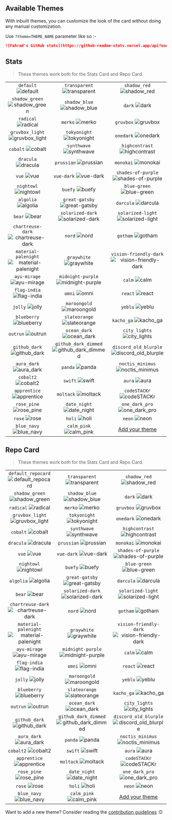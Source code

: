 ## Available Themes

<!-- DO NOT EDIT THIS FILE DIRECTLY -->

With inbuilt themes, you can customize the look of the card without doing any manual customization.

Use `?theme=THEME_NAME` parameter like so :-

```md
![Fahrad's GitHub stats](https://github-readme-stats.vercel.app/api?username=FahradLevonyan&theme=dark&show_icons=true)
```

## Stats

> These themes work both for the Stats Card and Repo Card.

| | | |
| :--: | :--: | :--: |
| `default` ![default][default] | `transparent` ![transparent][transparent] | `shadow_red` ![shadow_red][shadow_red] |
| `shadow_green` ![shadow_green][shadow_green] | `shadow_blue` ![shadow_blue][shadow_blue] | `dark` ![dark][dark] |
| `radical` ![radical][radical] | `merko` ![merko][merko] | `gruvbox` ![gruvbox][gruvbox] |
| `gruvbox_light` ![gruvbox_light][gruvbox_light] | `tokyonight` ![tokyonight][tokyonight] | `onedark` ![onedark][onedark] |
| `cobalt` ![cobalt][cobalt] | `synthwave` ![synthwave][synthwave] | `highcontrast` ![highcontrast][highcontrast] |
| `dracula` ![dracula][dracula] | `prussian` ![prussian][prussian] | `monokai` ![monokai][monokai] |
| `vue` ![vue][vue] | `vue-dark` ![vue-dark][vue-dark] | `shades-of-purple` ![shades-of-purple][shades-of-purple] |
| `nightowl` ![nightowl][nightowl] | `buefy` ![buefy][buefy] | `blue-green` ![blue-green][blue-green] |
| `algolia` ![algolia][algolia] | `great-gatsby` ![great-gatsby][great-gatsby] | `darcula` ![darcula][darcula] |
| `bear` ![bear][bear] | `solarized-dark` ![solarized-dark][solarized-dark] | `solarized-light` ![solarized-light][solarized-light] |
| `chartreuse-dark` ![chartreuse-dark][chartreuse-dark] | `nord` ![nord][nord] | `gotham` ![gotham][gotham] |
| `material-palenight` ![material-palenight][material-palenight] | `graywhite` ![graywhite][graywhite] | `vision-friendly-dark` ![vision-friendly-dark][vision-friendly-dark] |
| `ayu-mirage` ![ayu-mirage][ayu-mirage] | `midnight-purple` ![midnight-purple][midnight-purple] | `calm` ![calm][calm] |
| `flag-india` ![flag-india][flag-india] | `omni` ![omni][omni] | `react` ![react][react] |
| `jolly` ![jolly][jolly] | `maroongold` ![maroongold][maroongold] | `yeblu` ![yeblu][yeblu] |
| `blueberry` ![blueberry][blueberry] | `slateorange` ![slateorange][slateorange] | `kacho_ga` ![kacho_ga][kacho_ga] |
| `outrun` ![outrun][outrun] | `ocean_dark` ![ocean_dark][ocean_dark] | `city_lights` ![city_lights][city_lights] |
| `github_dark` ![github_dark][github_dark] | `github_dark_dimmed` ![github_dark_dimmed][github_dark_dimmed] | `discord_old_blurple` ![discord_old_blurple][discord_old_blurple] |
| `aura_dark` ![aura_dark][aura_dark] | `panda` ![panda][panda] | `noctis_minimus` ![noctis_minimus][noctis_minimus] |
| `cobalt2` ![cobalt2][cobalt2] | `swift` ![swift][swift] | `aura` ![aura][aura] |
| `apprentice` ![apprentice][apprentice] | `moltack` ![moltack][moltack] | `codeSTACKr` ![codeSTACKr][codeSTACKr] |
| `rose_pine` ![rose_pine][rose_pine] | `date_night` ![date_night][date_night] | `one_dark_pro` ![one_dark_pro][one_dark_pro] |
| `rose` ![rose][rose] | `holi` ![holi][holi] | `neon` ![neon][neon] |
| `blue_navy` ![blue_navy][blue_navy] | `calm_pink` ![calm_pink][calm_pink] | [Add your theme][add-theme] |

## Repo Card

> These themes work both for the Stats Card and Repo Card.

| | | |
| :--: | :--: | :--: |
| `default_repocard` ![default_repocard][default_repocard_repo] | `transparent` ![transparent][transparent_repo] | `shadow_red` ![shadow_red][shadow_red_repo] |
| `shadow_green` ![shadow_green][shadow_green_repo] | `shadow_blue` ![shadow_blue][shadow_blue_repo] | `dark` ![dark][dark_repo] |
| `radical` ![radical][radical_repo] | `merko` ![merko][merko_repo] | `gruvbox` ![gruvbox][gruvbox_repo] |
| `gruvbox_light` ![gruvbox_light][gruvbox_light_repo] | `tokyonight` ![tokyonight][tokyonight_repo] | `onedark` ![onedark][onedark_repo] |
| `cobalt` ![cobalt][cobalt_repo] | `synthwave` ![synthwave][synthwave_repo] | `highcontrast` ![highcontrast][highcontrast_repo] |
| `dracula` ![dracula][dracula_repo] | `prussian` ![prussian][prussian_repo] | `monokai` ![monokai][monokai_repo] |
| `vue` ![vue][vue_repo] | `vue-dark` ![vue-dark][vue-dark_repo] | `shades-of-purple` ![shades-of-purple][shades-of-purple_repo] |
| `nightowl` ![nightowl][nightowl_repo] | `buefy` ![buefy][buefy_repo] | `blue-green` ![blue-green][blue-green_repo] |
| `algolia` ![algolia][algolia_repo] | `great-gatsby` ![great-gatsby][great-gatsby_repo] | `darcula` ![darcula][darcula_repo] |
| `bear` ![bear][bear_repo] | `solarized-dark` ![solarized-dark][solarized-dark_repo] | `solarized-light` ![solarized-light][solarized-light_repo] |
| `chartreuse-dark` ![chartreuse-dark][chartreuse-dark_repo] | `nord` ![nord][nord_repo] | `gotham` ![gotham][gotham_repo] |
| `material-palenight` ![material-palenight][material-palenight_repo] | `graywhite` ![graywhite][graywhite_repo] | `vision-friendly-dark` ![vision-friendly-dark][vision-friendly-dark_repo] |
| `ayu-mirage` ![ayu-mirage][ayu-mirage_repo] | `midnight-purple` ![midnight-purple][midnight-purple_repo] | `calm` ![calm][calm_repo] |
| `flag-india` ![flag-india][flag-india_repo] | `omni` ![omni][omni_repo] | `react` ![react][react_repo] |
| `jolly` ![jolly][jolly_repo] | `maroongold` ![maroongold][maroongold_repo] | `yeblu` ![yeblu][yeblu_repo] |
| `blueberry` ![blueberry][blueberry_repo] | `slateorange` ![slateorange][slateorange_repo] | `kacho_ga` ![kacho_ga][kacho_ga_repo] |
| `outrun` ![outrun][outrun_repo] | `ocean_dark` ![ocean_dark][ocean_dark_repo] | `city_lights` ![city_lights][city_lights_repo] |
| `github_dark` ![github_dark][github_dark_repo] | `github_dark_dimmed` ![github_dark_dimmed][github_dark_dimmed_repo] | `discord_old_blurple` ![discord_old_blurple][discord_old_blurple_repo] |
| `aura_dark` ![aura_dark][aura_dark_repo] | `panda` ![panda][panda_repo] | `noctis_minimus` ![noctis_minimus][noctis_minimus_repo] |
| `cobalt2` ![cobalt2][cobalt2_repo] | `swift` ![swift][swift_repo] | `aura` ![aura][aura_repo] |
| `apprentice` ![apprentice][apprentice_repo] | `moltack` ![moltack][moltack_repo] | `codeSTACKr` ![codeSTACKr][codeSTACKr_repo] |
| `rose_pine` ![rose_pine][rose_pine_repo] | `date_night` ![date_night][date_night_repo] | `one_dark_pro` ![one_dark_pro][one_dark_pro_repo] |
| `rose` ![rose][rose_repo] | `holi` ![holi][holi_repo] | `neon` ![neon][neon_repo] |
| `blue_navy` ![blue_navy][blue_navy_repo] | `calm_pink` ![calm_pink][calm_pink_repo] | [Add your theme][add-theme] |


[default]: https://github-readme-stats.vercel.app/api?username=FahradLevonyan&show_icons=true&hide=contribs,prs&cache_seconds=86400&theme=default
[default_repocard]: https://github-readme-stats.vercel.app/api?username=FahradLevonyan&show_icons=true&hide=contribs,prs&cache_seconds=86400&theme=default_repocard
[transparent]: https://github-readme-stats.vercel.app/api?username=FahradLevonyan&show_icons=true&hide=contribs,prs&cache_seconds=86400&theme=transparent
[shadow_red]: https://github-readme-stats.vercel.app/api?username=FahradLevonyan&show_icons=true&hide=contribs,prs&cache_seconds=86400&theme=shadow_red
[shadow_green]: https://github-readme-stats.vercel.app/api?username=FahradLevonyan&show_icons=true&hide=contribs,prs&cache_seconds=86400&theme=shadow_green
[shadow_blue]: https://github-readme-stats.vercel.app/api?username=FahradLevonyan&show_icons=true&hide=contribs,prs&cache_seconds=86400&theme=shadow_blue
[dark]: https://github-readme-stats.vercel.app/api?username=FahradLevonyan&show_icons=true&hide=contribs,prs&cache_seconds=86400&theme=dark
[radical]: https://github-readme-stats.vercel.app/api?username=FahradLevonyan&show_icons=true&hide=contribs,prs&cache_seconds=86400&theme=radical
[merko]: https://github-readme-stats.vercel.app/api?username=FahradLevonyan&show_icons=true&hide=contribs,prs&cache_seconds=86400&theme=merko
[gruvbox]: https://github-readme-stats.vercel.app/api?username=FahradLevonyan&show_icons=true&hide=contribs,prs&cache_seconds=86400&theme=gruvbox
[gruvbox_light]: https://github-readme-stats.vercel.app/api?username=FahradLevonyan&show_icons=true&hide=contribs,prs&cache_seconds=86400&theme=gruvbox_light
[tokyonight]: https://github-readme-stats.vercel.app/api?username=FahradLevonyan&show_icons=true&hide=contribs,prs&cache_seconds=86400&theme=tokyonight
[onedark]: https://github-readme-stats.vercel.app/api?username=FahradLevonyan&show_icons=true&hide=contribs,prs&cache_seconds=86400&theme=onedark
[cobalt]: https://github-readme-stats.vercel.app/api?username=FahradLevonyan&show_icons=true&hide=contribs,prs&cache_seconds=86400&theme=cobalt
[synthwave]: https://github-readme-stats.vercel.app/api?username=FahradLevonyan&show_icons=true&hide=contribs,prs&cache_seconds=86400&theme=synthwave
[highcontrast]: https://github-readme-stats.vercel.app/api?username=FahradLevonyan&show_icons=true&hide=contribs,prs&cache_seconds=86400&theme=highcontrast
[dracula]: https://github-readme-stats.vercel.app/api?username=FahradLevonyan&show_icons=true&hide=contribs,prs&cache_seconds=86400&theme=dracula
[prussian]: https://github-readme-stats.vercel.app/api?username=FahradLevonyan&show_icons=true&hide=contribs,prs&cache_seconds=86400&theme=prussian
[monokai]: https://github-readme-stats.vercel.app/api?username=FahradLevonyan&show_icons=true&hide=contribs,prs&cache_seconds=86400&theme=monokai
[vue]: https://github-readme-stats.vercel.app/api?username=FahradLevonyan&show_icons=true&hide=contribs,prs&cache_seconds=86400&theme=vue
[vue-dark]: https://github-readme-stats.vercel.app/api?username=FahradLevonyan&show_icons=true&hide=contribs,prs&cache_seconds=86400&theme=vue-dark
[shades-of-purple]: https://github-readme-stats.vercel.app/api?username=FahradLevonyan&show_icons=true&hide=contribs,prs&cache_seconds=86400&theme=shades-of-purple
[nightowl]: https://github-readme-stats.vercel.app/api?username=FahradLevonyan&show_icons=true&hide=contribs,prs&cache_seconds=86400&theme=nightowl
[buefy]: https://github-readme-stats.vercel.app/api?username=FahradLevonyan&show_icons=true&hide=contribs,prs&cache_seconds=86400&theme=buefy
[blue-green]: https://github-readme-stats.vercel.app/api?username=FahradLevonyan&show_icons=true&hide=contribs,prs&cache_seconds=86400&theme=blue-green
[algolia]: https://github-readme-stats.vercel.app/api?username=FahradLevonyan&show_icons=true&hide=contribs,prs&cache_seconds=86400&theme=algolia
[great-gatsby]: https://github-readme-stats.vercel.app/api?username=FahradLevonyan&show_icons=true&hide=contribs,prs&cache_seconds=86400&theme=great-gatsby
[darcula]: https://github-readme-stats.vercel.app/api?username=FahradLevonyan&show_icons=true&hide=contribs,prs&cache_seconds=86400&theme=darcula
[bear]: https://github-readme-stats.vercel.app/api?username=FahradLevonyan&show_icons=true&hide=contribs,prs&cache_seconds=86400&theme=bear
[solarized-dark]: https://github-readme-stats.vercel.app/api?username=FahradLevonyan&show_icons=true&hide=contribs,prs&cache_seconds=86400&theme=solarized-dark
[solarized-light]: https://github-readme-stats.vercel.app/api?username=FahradLevonyan&show_icons=true&hide=contribs,prs&cache_seconds=86400&theme=solarized-light
[chartreuse-dark]: https://github-readme-stats.vercel.app/api?username=FahradLevonyan&show_icons=true&hide=contribs,prs&cache_seconds=86400&theme=chartreuse-dark
[nord]: https://github-readme-stats.vercel.app/api?username=FahradLevonyan&show_icons=true&hide=contribs,prs&cache_seconds=86400&theme=nord
[gotham]: https://github-readme-stats.vercel.app/api?username=FahradLevonyan&show_icons=true&hide=contribs,prs&cache_seconds=86400&theme=gotham
[material-palenight]: https://github-readme-stats.vercel.app/api?username=FahradLevonyan&show_icons=true&hide=contribs,prs&cache_seconds=86400&theme=material-palenight
[graywhite]: https://github-readme-stats.vercel.app/api?username=FahradLevonyan&show_icons=true&hide=contribs,prs&cache_seconds=86400&theme=graywhite
[vision-friendly-dark]: https://github-readme-stats.vercel.app/api?username=FahradLevonyan&show_icons=true&hide=contribs,prs&cache_seconds=86400&theme=vision-friendly-dark
[ayu-mirage]: https://github-readme-stats.vercel.app/api?username=FahradLevonyan&show_icons=true&hide=contribs,prs&cache_seconds=86400&theme=ayu-mirage
[midnight-purple]: https://github-readme-stats.vercel.app/api?username=FahradLevonyan&show_icons=true&hide=contribs,prs&cache_seconds=86400&theme=midnight-purple
[calm]: https://github-readme-stats.vercel.app/api?username=FahradLevonyan&show_icons=true&hide=contribs,prs&cache_seconds=86400&theme=calm
[flag-india]: https://github-readme-stats.vercel.app/api?username=FahradLevonyan&show_icons=true&hide=contribs,prs&cache_seconds=86400&theme=flag-india
[omni]: https://github-readme-stats.vercel.app/api?username=FahradLevonyan&show_icons=true&hide=contribs,prs&cache_seconds=86400&theme=omni
[react]: https://github-readme-stats.vercel.app/api?username=FahradLevonyan&show_icons=true&hide=contribs,prs&cache_seconds=86400&theme=react
[jolly]: https://github-readme-stats.vercel.app/api?username=FahradLevonyan&show_icons=true&hide=contribs,prs&cache_seconds=86400&theme=jolly
[maroongold]: https://github-readme-stats.vercel.app/api?username=FahradLevonyan&show_icons=true&hide=contribs,prs&cache_seconds=86400&theme=maroongold
[yeblu]: https://github-readme-stats.vercel.app/api?username=FahradLevonyan&show_icons=true&hide=contribs,prs&cache_seconds=86400&theme=yeblu
[blueberry]: https://github-readme-stats.vercel.app/api?username=FahradLevonyan&show_icons=true&hide=contribs,prs&cache_seconds=86400&theme=blueberry
[slateorange]: https://github-readme-stats.vercel.app/api?username=FahradLevonyan&show_icons=true&hide=contribs,prs&cache_seconds=86400&theme=slateorange
[kacho_ga]: https://github-readme-stats.vercel.app/api?username=FahradLevonyan&show_icons=true&hide=contribs,prs&cache_seconds=86400&theme=kacho_ga
[outrun]: https://github-readme-stats.vercel.app/api?username=FahradLevonyan&show_icons=true&hide=contribs,prs&cache_seconds=86400&theme=outrun
[ocean_dark]: https://github-readme-stats.vercel.app/api?username=FahradLevonyan&show_icons=true&hide=contribs,prs&cache_seconds=86400&theme=ocean_dark
[city_lights]: https://github-readme-stats.vercel.app/api?username=FahradLevonyan&show_icons=true&hide=contribs,prs&cache_seconds=86400&theme=city_lights
[github_dark]: https://github-readme-stats.vercel.app/api?username=FahradLevonyan&show_icons=true&hide=contribs,prs&cache_seconds=86400&theme=github_dark
[github_dark_dimmed]: https://github-readme-stats.vercel.app/api?username=FahradLevonyan&show_icons=true&hide=contribs,prs&cache_seconds=86400&theme=github_dark_dimmed
[discord_old_blurple]: https://github-readme-stats.vercel.app/api?username=FahradLevonyan&show_icons=true&hide=contribs,prs&cache_seconds=86400&theme=discord_old_blurple
[aura_dark]: https://github-readme-stats.vercel.app/api?username=FahradLevonyan&show_icons=true&hide=contribs,prs&cache_seconds=86400&theme=aura_dark
[panda]: https://github-readme-stats.vercel.app/api?username=FahradLevonyan&show_icons=true&hide=contribs,prs&cache_seconds=86400&theme=panda
[noctis_minimus]: https://github-readme-stats.vercel.app/api?username=FahradLevonyan&show_icons=true&hide=contribs,prs&cache_seconds=86400&theme=noctis_minimus
[cobalt2]: https://github-readme-stats.vercel.app/api?username=FahradLevonyan&show_icons=true&hide=contribs,prs&cache_seconds=86400&theme=cobalt2
[swift]: https://github-readme-stats.vercel.app/api?username=FahradLevonyan&show_icons=true&hide=contribs,prs&cache_seconds=86400&theme=swift
[aura]: https://github-readme-stats.vercel.app/api?username=FahradLevonyan&show_icons=true&hide=contribs,prs&cache_seconds=86400&theme=aura
[apprentice]: https://github-readme-stats.vercel.app/api?username=FahradLevonyan&show_icons=true&hide=contribs,prs&cache_seconds=86400&theme=apprentice
[moltack]: https://github-readme-stats.vercel.app/api?username=FahradLevonyan&show_icons=true&hide=contribs,prs&cache_seconds=86400&theme=moltack
[codeSTACKr]: https://github-readme-stats.vercel.app/api?username=FahradLevonyan&show_icons=true&hide=contribs,prs&cache_seconds=86400&theme=codeSTACKr
[rose_pine]: https://github-readme-stats.vercel.app/api?username=FahradLevonyan&show_icons=true&hide=contribs,prs&cache_seconds=86400&theme=rose_pine
[date_night]: https://github-readme-stats.vercel.app/api?username=FahradLevonyan&show_icons=true&hide=contribs,prs&cache_seconds=86400&theme=date_night
[one_dark_pro]: https://github-readme-stats.vercel.app/api?username=FahradLevonyan&show_icons=true&hide=contribs,prs&cache_seconds=86400&theme=one_dark_pro
[rose]: https://github-readme-stats.vercel.app/api?username=FahradLevonyan&show_icons=true&hide=contribs,prs&cache_seconds=86400&theme=rose
[holi]: https://github-readme-stats.vercel.app/api?username=FahradLevonyan&show_icons=true&hide=contribs,prs&cache_seconds=86400&theme=holi
[neon]: https://github-readme-stats.vercel.app/api?username=FahradLevonyan&show_icons=true&hide=contribs,prs&cache_seconds=86400&theme=neon
[blue_navy]: https://github-readme-stats.vercel.app/api?username=FahradLevonyan&show_icons=true&hide=contribs,prs&cache_seconds=86400&theme=blue_navy
[calm_pink]: https://github-readme-stats.vercel.app/api?username=FahradLevonyan&show_icons=true&hide=contribs,prs&cache_seconds=86400&theme=calm_pink


[default_repo]: https://github-readme-stats.vercel.app/api/pin/?username=FahradLevonyan&repo=github-readme-stats&cache_seconds=86400&theme=default
[default_repocard_repo]: https://github-readme-stats.vercel.app/api/pin/?username=FahradLevonyan&repo=github-readme-stats&cache_seconds=86400&theme=default_repocard
[transparent_repo]: https://github-readme-stats.vercel.app/api/pin/?username=FahradLevonyan&repo=github-readme-stats&cache_seconds=86400&theme=transparent
[shadow_red_repo]: https://github-readme-stats.vercel.app/api/pin/?username=FahradLevonyan&repo=github-readme-stats&cache_seconds=86400&theme=shadow_red
[shadow_green_repo]: https://github-readme-stats.vercel.app/api/pin/?username=FahradLevonyan&repo=github-readme-stats&cache_seconds=86400&theme=shadow_green
[shadow_blue_repo]: https://github-readme-stats.vercel.app/api/pin/?username=FahradLevonyan&repo=github-readme-stats&cache_seconds=86400&theme=shadow_blue
[dark_repo]: https://github-readme-stats.vercel.app/api/pin/?username=FahradLevonyan&repo=github-readme-stats&cache_seconds=86400&theme=dark
[radical_repo]: https://github-readme-stats.vercel.app/api/pin/?username=FahradLevonyan&repo=github-readme-stats&cache_seconds=86400&theme=radical
[merko_repo]: https://github-readme-stats.vercel.app/api/pin/?username=FahradLevonyan&repo=github-readme-stats&cache_seconds=86400&theme=merko
[gruvbox_repo]: https://github-readme-stats.vercel.app/api/pin/?username=FahradLevonyan&repo=github-readme-stats&cache_seconds=86400&theme=gruvbox
[gruvbox_light_repo]: https://github-readme-stats.vercel.app/api/pin/?username=FahradLevonyan&repo=github-readme-stats&cache_seconds=86400&theme=gruvbox_light
[tokyonight_repo]: https://github-readme-stats.vercel.app/api/pin/?username=FahradLevonyan&repo=github-readme-stats&cache_seconds=86400&theme=tokyonight
[onedark_repo]: https://github-readme-stats.vercel.app/api/pin/?username=FahradLevonyan&repo=github-readme-stats&cache_seconds=86400&theme=onedark
[cobalt_repo]: https://github-readme-stats.vercel.app/api/pin/?username=FahradLevonyan&repo=github-readme-stats&cache_seconds=86400&theme=cobalt
[synthwave_repo]: https://github-readme-stats.vercel.app/api/pin/?username=FahradLevonyan&repo=github-readme-stats&cache_seconds=86400&theme=synthwave
[highcontrast_repo]: https://github-readme-stats.vercel.app/api/pin/?username=FahradLevonyan&repo=github-readme-stats&cache_seconds=86400&theme=highcontrast
[dracula_repo]: https://github-readme-stats.vercel.app/api/pin/?username=FahradLevonyan&repo=github-readme-stats&cache_seconds=86400&theme=dracula
[prussian_repo]: https://github-readme-stats.vercel.app/api/pin/?username=FahradLevonyan&repo=github-readme-stats&cache_seconds=86400&theme=prussian
[monokai_repo]: https://github-readme-stats.vercel.app/api/pin/?username=FahradLevonyan&repo=github-readme-stats&cache_seconds=86400&theme=monokai
[vue_repo]: https://github-readme-stats.vercel.app/api/pin/?username=FahradLevonyan&repo=github-readme-stats&cache_seconds=86400&theme=vue
[vue-dark_repo]: https://github-readme-stats.vercel.app/api/pin/?username=FahradLevonyan&repo=github-readme-stats&cache_seconds=86400&theme=vue-dark
[shades-of-purple_repo]: https://github-readme-stats.vercel.app/api/pin/?username=FahradLevonyan&repo=github-readme-stats&cache_seconds=86400&theme=shades-of-purple
[nightowl_repo]: https://github-readme-stats.vercel.app/api/pin/?username=FahradLevonyan&repo=github-readme-stats&cache_seconds=86400&theme=nightowl
[buefy_repo]: https://github-readme-stats.vercel.app/api/pin/?username=FahradLevonyan&repo=github-readme-stats&cache_seconds=86400&theme=buefy
[blue-green_repo]: https://github-readme-stats.vercel.app/api/pin/?username=FahradLevonyan&repo=github-readme-stats&cache_seconds=86400&theme=blue-green
[algolia_repo]: https://github-readme-stats.vercel.app/api/pin/?username=FahradLevonyan&repo=github-readme-stats&cache_seconds=86400&theme=algolia
[great-gatsby_repo]: https://github-readme-stats.vercel.app/api/pin/?username=FahradLevonyan&repo=github-readme-stats&cache_seconds=86400&theme=great-gatsby
[darcula_repo]: https://github-readme-stats.vercel.app/api/pin/?username=FahradLevonyan&repo=github-readme-stats&cache_seconds=86400&theme=darcula
[bear_repo]: https://github-readme-stats.vercel.app/api/pin/?username=FahradLevonyan&repo=github-readme-stats&cache_seconds=86400&theme=bear
[solarized-dark_repo]: https://github-readme-stats.vercel.app/api/pin/?username=FahradLevonyan&repo=github-readme-stats&cache_seconds=86400&theme=solarized-dark
[solarized-light_repo]: https://github-readme-stats.vercel.app/api/pin/?username=FahradLevonyan&repo=github-readme-stats&cache_seconds=86400&theme=solarized-light
[chartreuse-dark_repo]: https://github-readme-stats.vercel.app/api/pin/?username=FahradLevonyan&repo=github-readme-stats&cache_seconds=86400&theme=chartreuse-dark
[nord_repo]: https://github-readme-stats.vercel.app/api/pin/?username=FahradLevonyan&repo=github-readme-stats&cache_seconds=86400&theme=nord
[gotham_repo]: https://github-readme-stats.vercel.app/api/pin/?username=FahradLevonyan&repo=github-readme-stats&cache_seconds=86400&theme=gotham
[material-palenight_repo]: https://github-readme-stats.vercel.app/api/pin/?username=FahradLevonyan&repo=github-readme-stats&cache_seconds=86400&theme=material-palenight
[graywhite_repo]: https://github-readme-stats.vercel.app/api/pin/?username=FahradLevonyan&repo=github-readme-stats&cache_seconds=86400&theme=graywhite
[vision-friendly-dark_repo]: https://github-readme-stats.vercel.app/api/pin/?username=FahradLevonyan&repo=github-readme-stats&cache_seconds=86400&theme=vision-friendly-dark
[ayu-mirage_repo]: https://github-readme-stats.vercel.app/api/pin/?username=FahradLevonyan&repo=github-readme-stats&cache_seconds=86400&theme=ayu-mirage
[midnight-purple_repo]: https://github-readme-stats.vercel.app/api/pin/?username=FahradLevonyan&repo=github-readme-stats&cache_seconds=86400&theme=midnight-purple
[calm_repo]: https://github-readme-stats.vercel.app/api/pin/?username=FahradLevonyan&repo=github-readme-stats&cache_seconds=86400&theme=calm
[flag-india_repo]: https://github-readme-stats.vercel.app/api/pin/?username=FahradLevonyan&repo=github-readme-stats&cache_seconds=86400&theme=flag-india
[omni_repo]: https://github-readme-stats.vercel.app/api/pin/?username=FahradLevonyan&repo=github-readme-stats&cache_seconds=86400&theme=omni
[react_repo]: https://github-readme-stats.vercel.app/api/pin/?username=FahradLevonyan&repo=github-readme-stats&cache_seconds=86400&theme=react
[jolly_repo]: https://github-readme-stats.vercel.app/api/pin/?username=FahradLevonyan&repo=github-readme-stats&cache_seconds=86400&theme=jolly
[maroongold_repo]: https://github-readme-stats.vercel.app/api/pin/?username=FahradLevonyan&repo=github-readme-stats&cache_seconds=86400&theme=maroongold
[yeblu_repo]: https://github-readme-stats.vercel.app/api/pin/?username=FahradLevonyan&repo=github-readme-stats&cache_seconds=86400&theme=yeblu
[blueberry_repo]: https://github-readme-stats.vercel.app/api/pin/?username=FahradLevonyan&repo=github-readme-stats&cache_seconds=86400&theme=blueberry
[slateorange_repo]: https://github-readme-stats.vercel.app/api/pin/?username=FahradLevonyan&repo=github-readme-stats&cache_seconds=86400&theme=slateorange
[kacho_ga_repo]: https://github-readme-stats.vercel.app/api/pin/?username=FahradLevonyan&repo=github-readme-stats&cache_seconds=86400&theme=kacho_ga
[outrun_repo]: https://github-readme-stats.vercel.app/api/pin/?username=FahradLevonyan&repo=github-readme-stats&cache_seconds=86400&theme=outrun
[ocean_dark_repo]: https://github-readme-stats.vercel.app/api/pin/?username=FahradLevonyan&repo=github-readme-stats&cache_seconds=86400&theme=ocean_dark
[city_lights_repo]: https://github-readme-stats.vercel.app/api/pin/?username=FahradLevonyan&repo=github-readme-stats&cache_seconds=86400&theme=city_lights
[github_dark_repo]: https://github-readme-stats.vercel.app/api/pin/?username=FahradLevonyan&repo=github-readme-stats&cache_seconds=86400&theme=github_dark
[github_dark_dimmed_repo]: https://github-readme-stats.vercel.app/api/pin/?username=FahradLevonyan&repo=github-readme-stats&cache_seconds=86400&theme=github_dark_dimmed
[discord_old_blurple_repo]: https://github-readme-stats.vercel.app/api/pin/?username=FahradLevonyan&repo=github-readme-stats&cache_seconds=86400&theme=discord_old_blurple
[aura_dark_repo]: https://github-readme-stats.vercel.app/api/pin/?username=FahradLevonyan&repo=github-readme-stats&cache_seconds=86400&theme=aura_dark
[panda_repo]: https://github-readme-stats.vercel.app/api/pin/?username=FahradLevonyan&repo=github-readme-stats&cache_seconds=86400&theme=panda
[noctis_minimus_repo]: https://github-readme-stats.vercel.app/api/pin/?username=FahradLevonyan&repo=github-readme-stats&cache_seconds=86400&theme=noctis_minimus
[cobalt2_repo]: https://github-readme-stats.vercel.app/api/pin/?username=FahradLevonyan&repo=github-readme-stats&cache_seconds=86400&theme=cobalt2
[swift_repo]: https://github-readme-stats.vercel.app/api/pin/?username=FahradLevonyan&repo=github-readme-stats&cache_seconds=86400&theme=swift
[aura_repo]: https://github-readme-stats.vercel.app/api/pin/?username=FahradLevonyan&repo=github-readme-stats&cache_seconds=86400&theme=aura
[apprentice_repo]: https://github-readme-stats.vercel.app/api/pin/?username=FahradLevonyan&repo=github-readme-stats&cache_seconds=86400&theme=apprentice
[moltack_repo]: https://github-readme-stats.vercel.app/api/pin/?username=FahradLevonyan&repo=github-readme-stats&cache_seconds=86400&theme=moltack
[codeSTACKr_repo]: https://github-readme-stats.vercel.app/api/pin/?username=FahradLevonyan&repo=github-readme-stats&cache_seconds=86400&theme=codeSTACKr
[rose_pine_repo]: https://github-readme-stats.vercel.app/api/pin/?username=FahradLevonyan&repo=github-readme-stats&cache_seconds=86400&theme=rose_pine
[date_night_repo]: https://github-readme-stats.vercel.app/api/pin/?username=FahradLevonyan&repo=github-readme-stats&cache_seconds=86400&theme=date_night
[one_dark_pro_repo]: https://github-readme-stats.vercel.app/api/pin/?username=FahradLevonyan&repo=github-readme-stats&cache_seconds=86400&theme=one_dark_pro
[rose_repo]: https://github-readme-stats.vercel.app/api/pin/?username=FahradLevonyan&repo=github-readme-stats&cache_seconds=86400&theme=rose
[holi_repo]: https://github-readme-stats.vercel.app/api/pin/?username=FahradLevonyan&repo=github-readme-stats&cache_seconds=86400&theme=holi
[neon_repo]: https://github-readme-stats.vercel.app/api/pin/?username=FahradLevonyan&repo=github-readme-stats&cache_seconds=86400&theme=neon
[blue_navy_repo]: https://github-readme-stats.vercel.app/api/pin/?username=FahradLevonyan&repo=github-readme-stats&cache_seconds=86400&theme=blue_navy
[calm_pink_repo]: https://github-readme-stats.vercel.app/api/pin/?username=FahradLevonyan&repo=github-readme-stats&cache_seconds=86400&theme=calm_pink


[add-theme]: https://github.com/Fahrad20/github_statistics/edit/master/themes/index.js

Want to add a new theme? Consider reading the [contribution guidelines](../CONTRIBUTING.md#themes-contribution) :D
